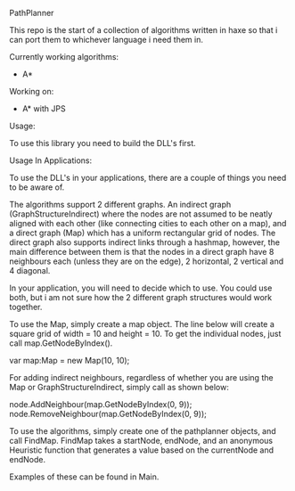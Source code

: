 PathPlanner

This repo is the start of a collection of algorithms written in haxe so that i can port them to whichever language i need them in.

Currently working algorithms:
- A*

Working on:
- A* with JPS


Usage:

To use this library you need to build the DLL's first.

<CREATE THE BUILDS AND EXPLAIN HOW TO BUILD>


Usage In Applications:

To use the DLL's in your applications, there are a couple of things you need to be aware of.

The algorithms support 2 different graphs. An indirect graph (GraphStructureIndirect) where the nodes are not assumed to be neatly aligned with each other (like connecting cities to each other on a map),
and a direct graph (Map) which has a uniform rectangular grid of nodes. The direct graph also supports indirect links through a hashmap, however, the main difference between them is that the nodes in a 
direct graph have 8 neighbours each (unless they are on the edge), 2 horizontal, 2 vertical and 4 diagonal.

In your application, you will need to decide which to use. You could use both, but i am not sure how the 2 different graph structures would work together.

To use the Map, simply create a map object. 
The line below will create a square grid of width = 10 and height = 10. To get the individual nodes, just call map.GetNodeByIndex().

var map:Map = new Map(10, 10);


For adding indirect neighbours, regardless of whether you are using the Map or GraphStructureIndirect, simply call as shown below:

node.AddNeighbour(map.GetNodeByIndex(0, 9));
node.RemoveNeighbour(map.GetNodeByIndex(0, 9));


To use the algorithms, simply create one of the pathplanner objects, and call FindMap. FindMap takes a startNode, endNode, and an anonymous Heuristic function that generates a value based on the currentNode and endNode.


Examples of these can be found in Main. 